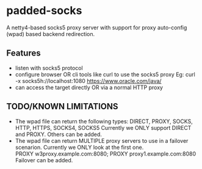 # padded-socks

A netty4-based socks5 proxy server with support for proxy auto-config (wpad) based backend redirection.

## Features

- listen with socks5 protocol
- configure browser OR cli tools like curl to use the socks5 proxy
Eg: curl -x socks5h://localhost:1080 https://www.oracle.com/java/
- can access the target directly OR via a normal HTTP proxy

## TODO/KNOWN LIMITATIONS

- The wpad file can return the following types:
        DIRECT, PROXY, SOCKS, HTTP, HTTPS, SOCKS4, SOCKS5
  Currently we ONLY support DIRECT and PROXY. Others can be added.
- The wpad file can return MULTIPLE proxy servers to use in a failover scenarion. Currently we ONLY look at the first one.  
  PROXY w3proxy.example.com:8080; PROXY proxy1.example.com:8080
  Failover can be added.
